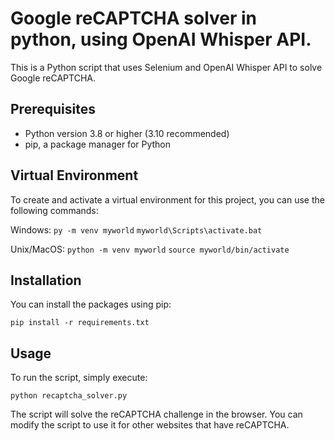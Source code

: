 # Google reCAPTCHA solver in python, using OpenAI Whisper API.

This is a Python script that uses Selenium and OpenAI Whisper API to solve Google reCAPTCHA.

## Prerequisites

- Python version 3.8 or higher (3.10 recommended)
- pip, a package manager for Python

## Virtual Environment

To create and activate a virtual environment for this project, you can use the following commands:

Windows:
`py -m venv myworld`
`myworld\Scripts\activate.bat`

Unix/MacOS:
`python -m venv myworld`
`source myworld/bin/activate`

## Installation

You can install the packages using pip:

`pip install -r requirements.txt`

## Usage

To run the script, simply execute:

`python recaptcha_solver.py`

The script will solve the reCAPTCHA challenge in the browser. You can modify the script to use it for other websites that have reCAPTCHA.